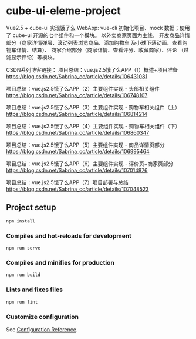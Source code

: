 # cube-ui-eleme-project

Vue2.5 + cube-ui 实现饿了么 WebApp:
vue-cli 初始化项目、mock 数据；使用了 cube-ui 开源的七个组件和一个模块。
以外卖商家页面为主线， 开发商品详情部分（商家详情弹层、滚动列表浏览商品、添加购物车 及小球下落动画、查看购物车详情、结算）、 商家介绍部分（商家详情、查看评分、收藏商家）、评论 （过滤显示评论）等模块。

CSDN系列博客链接：
项目总结：vue.js2.5饿了么APP（1）概述+项目准备 https://blog.csdn.net/Sabrina_cc/article/details/106431081

项目总结：vue.js2.5饿了么APP（2）主要组件实现 - 头部相关组件 https://blog.csdn.net/Sabrina_cc/article/details/106748107

项目总结：vue.js2.5饿了么APP（3）主要组件实现 - 购物车相关组件（上） https://blog.csdn.net/Sabrina_cc/article/details/106814214

项目总结：vue.js2.5饿了么APP（4）主要组件实现 - 购物车相关组件（下） https://blog.csdn.net/Sabrina_cc/article/details/106860347

项目总结：vue.js2.5饿了么APP（5）主要组件实现 - 商品详情页部分  https://blog.csdn.net/Sabrina_cc/article/details/106995464

项目总结：vue.js2.5饿了么APP（6）主要组件实现 - 评价页+商家页部分   https://blog.csdn.net/Sabrina_cc/article/details/107014876
 
项目总结：vue.js2.5饿了么APP（7）项目部署与总结  https://blog.csdn.net/Sabrina_cc/article/details/107048523

## Project setup

```
npm install
```

### Compiles and hot-reloads for development

```
npm run serve
```

### Compiles and minifies for production

```
npm run build
```

### Lints and fixes files

```
npm run lint
```

### Customize configuration

See [Configuration Reference](https://cli.vuejs.org/config/).
